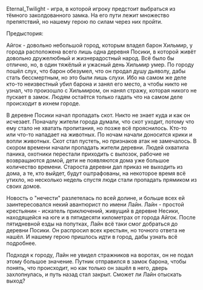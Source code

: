   Eternal_Twilight - игра, в которой игроку предстоит выбраться из тёмного заколдованного замка. На его пути лежит множество препятствий, 
но нашему герою по силам через них пройти.

Предыстория:

  Айгок - довольно небольшой город, которым владел барон Хильмир, у города расположена всего лишь одна деревня Посики, в которой живёт 
довольно дружелюбный и жизнерадостный народ. Всё было бы отлично, но, в один тяжёлый и ужасный день Хильмир умер. По городу пошёл 
слух, что барон обезумел, что он продал душу дьяволу, дабы стать бессмертным, но это были лишь слухи. Ибо на самом же деле кто-то 
неизвестный убил барона и занял его место, а чтобы никто не узнал, что произошло с Хильмиром, он нанял стражу, которая никого не 
пускает в замок. Людям остаётся только гадать что на самом деле происходит в ихнем городе.

  В деревне Посики начал пропадать скот.  Никто не знает куда и как он исчезает. Поначалу жители города думали, что скот уходит, потому
что ему стало не хватать пропитания, но позже всё прояснилось. Кто-то или что-то нападает на животных. По ночам начали доносится 
крики и вопли животных. Скот стал пустеть, но признаков атак не замечалось. В скором времени начали пропадать жители деревни. Людей 
охватила паника, охотники перестали приходить с вылозок, рабочие не возвращаются домой, дети не появляются дома уже большое количество 
времени. Староста деревни дал приказ не выходить из дома, а те, кто выйдет, будут оштрафованы, на некоторое время всё утихло, но 
несколько недель спустя люди стали пропадать прямиком из своих домов.

  Новость о "нечести" разлетелась по всей долине, и больше всех ей заинтересовался некий авантюрист по имени Лайн. Лайн - простой 
крестьянин - искатель приключений, живущий в деревне Несики, находящейся на юге и в пятидесяти километрах от города Айгок. После 
пятидневной езды на попутках, Лайн всё таки смог добраться до деревни Посики. Он распросил всех крестьян, но точного ответа не нашёл. 
И нашему герою пришлось идти в город, дабы узнать всё подробнее.

  Подходя к городу, Лайн не увидел стражников на воротах, он не подал этому большое значение. Путник отправился в замок барона, чтобы 
понять, что происходит, но как только он зашёл в него, дверь захлопнулась, и путь назад стал закрыт. Сможет ли Лайн отыскать выход?
